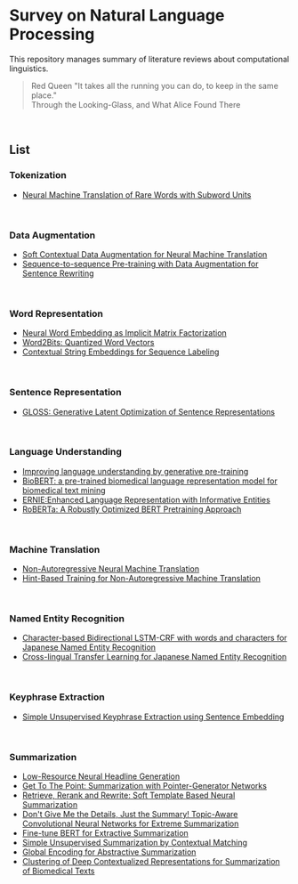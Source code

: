 # Survey on Natural Language Processing
This repository manages summary of literature reviews about computational linguistics.

> Red Queen "It takes all the running you can do, to keep in the same place." <br>
> Through the Looking-Glass, and What Alice Found There
<br>

## List

### Tokenization
- [Neural Machine Translation of Rare Words with Subword Units](https://github.com/t080/survey-nlp/blob/master/docs/wordpiece.md)
<br>


### Data Augmentation
- [Soft Contextual Data Augmentation for Neural Machine Translation](https://github.com/t080/survey-nlp/blob/master/docs/Soft_Contextual_Data_Augmentation_for_Neural_Machine_Translation.md)
- [Sequence-to-sequence Pre-training with Data Augmentation for Sentence Rewriting](https://github.com/t080/survey-nlp/blob/master/docs/Sequence-to-sequence_Pre-training_with_Data_Augmentation_for_Sentence_Rewriting.md)
<br>


### Word Representation
- [Neural Word Embedding as Implicit Matrix Factorization](https://github.com/t080/survey-nlp/blob/master/docs/SPPMI-SVD.md)
- [Word2Bits: Quantized Word Vectors](https://github.com/t080/survey-nlp/blob/master/docs/word2bits.md)
- [Contextual String Embeddings for Sequence Labeling](https://github.com/t080/survey-nlp/blob/master/docs/Contextual_String_Embeddings.md)
<br>


### Sentence Representation
- [GLOSS: Generative Latent Optimization of Sentence Representations](https://github.com/t080/survey-nlp/blob/master/docs/GLOSS.md)
<br>


### Language Understanding
- [Improving language understanding by generative pre-training](https://github.com/t080/survey-nlp/blob/master/docs/GPT.md)
- [BioBERT: a pre-trained biomedical language representation model for biomedical text mining](https://github.com/t080/survey-nlp/blob/master/docs/BioBERT.md)
- [ERNIE:Enhanced Language Representation with Informative Entities](https://github.com/t080/survey-nlp/blob/master/docs/ERNIE.md)
- [RoBERTa: A Robustly Optimized BERT Pretraining Approach](https://github.com/t080/survey-nlp/blob/master/docs/RoBERTa.md)
<br>


### Machine Translation
- [Non-Autoregressive Neural Machine Translation](https://github.com/t080/survey-nlp/blob/master/docs/NAT.md)
- [Hint-Based Training for Non-Autoregressive Machine Translation](https://github.com/t080/survey-nlp/blob/master/docs/Hint-Based_Training_for_Non-Autoregressive_Machine_Translation.md)
<br>


### Named Entity Recognition
- [Character-based Bidirectional LSTM-CRF with words and characters for Japanese Named Entity Recognition](https://github.com/t080/survey-nlp/blob/master/docs/char-bilstm-crf.md)
- [Cross-lingual Transfer Learning for Japanese Named Entity Recognition](https://github.com/t080/survey-nlp/blob/master/docs/Cross-lingual_Transfer_Learning_for_Japanese_Named_Entity_Recognition.md)
<br>


### Keyphrase Extraction
- [Simple Unsupervised Keyphrase Extraction using Sentence Embedding](https://github.com/t080/survey-nlp/blob/master/docs/Embedrankpp.md)
<br>


### Summarization
- [Low-Resource Neural Headline Generation](https://github.com/t080/survey-nlp/blob/master/docs/Low-Resource_Neural_Headline_Generation.md)
- [Get To The Point: Summarization with Pointer-Generator Networks](https://github.com/t080/survey-nlp/blob/master/docs/PGEN.md)
- [Retrieve, Rerank and Rewrite: Soft Template Based Neural Summarization](https://github.com/t080/survey-nlp/blob/master/docs/Re3sum.md)
- [Don't Give Me the Details, Just the Summary! Topic-Aware Convolutional Neural Networks for Extreme Summarization](https://github.com/t080/survey-nlp/blob/master/docs/Dont_Give_Me_the_Details_Just_the_Summary.md)
- [Fine-tune BERT for Extractive Summarization](https://github.com/t080/survey-nlp/blob/master/docs/BERTSUM.md)
- [Simple Unsupervised Summarization by Contextual Matching](https://github.com/t080/survey-nlp/blob/master/docs/Simple_Unsupervised_Summarization_by_Contextual_Matching.md)
- [Global Encoding for Abstractive Summarization](https://github.com/t080/survey-nlp/blob/master/docs/Global_Encoding_for_Abstractive_Summarization.md)
- [Clustering of Deep Contextualized Representations for Summarization of Biomedical Texts](https://github.com/t080/survey-nlp/blob/master/docs/biotextsum.md)
<br>

